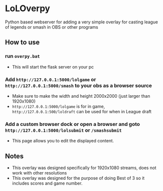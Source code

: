 # LoLOverpy
Python based webserver for adding a very simple overlay for casting league of legends or smash in OBS or other programs

## How to use
### run `overpy.bat`
- This will start the flask server on your pc

### Add `http://127.0.0.1:5000/lolgame` or `http://127.0.0.1:5000/smash` to your obs as a browser source
- Make sure to make the width and height 2000x2000 (just larger than 1920x1080)
- `http://127.0.0.1:5000/lolgame` is for in game, `http://127.0.0.1:500/loldraft` can be used for when in League draft

### Add a custom browser dock or open a browser and goto `http://127.0.0.1:5000/lolsubmit` or `/smashsubmit`
- This page allows you to edit the displayed content.

## Notes
- This overlay was designed specifically for 1920x1080 streams, does not work with other resolutions
- This overlay was designed for the purpose of doing Best of 3 so it includes scores and game number. 